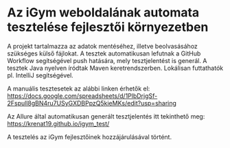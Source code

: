 # Az iGym weboldalának automata tesztelése fejlesztői környezetben

A projekt tartalmazza az adatok mentéséhez, illetve beolvasásához szükséges külső fájlokat.
A tesztek automatikusan lefutnak a GitHub Workflow segítségével push hatására, mely tesztjelentést is generál.
A tesztek Java nyelven íródtak Maven keretrendszerben. Lokálisan futtathatók pl. IntelliJ segítségével.

A manuális tesztesetek az alábbi linken érhetők el: https://docs.google.com/spreadsheets/d/1PlbDrjgSf-2Fspull8gBN4ru7USyGXDBPpzQ5kieMKs/edit?usp=sharing

Az Allure által automatikusan generált tesztjelentés itt tekinthető meg: https://krenat19.github.io/igym_test/

A tesztelés az iGym fejlesztőinek hozzájárulásával történt.
